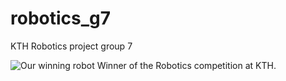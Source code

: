 robotics_g7
===========

KTH Robotics project group 7 

![Our winning robot](https://raw.github.com/grandcat/robotics_g7/master/doc/Robot_group_7_small.jpg)
Winner of the Robotics competition at KTH.
